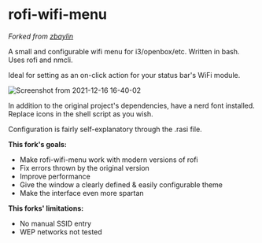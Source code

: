 # rofi-wifi-menu
*Forked from [zbaylin](https://github.com/zbaylin/rofi-wifi-menu)*

A small and configurable wifi menu for i3/openbox/etc. Written in bash. Uses rofi and nmcli. 

Ideal for setting as an on-click action for your status bar's WiFi module.

![Screenshot from 2021-12-16 16-40-02](https://user-images.githubusercontent.com/91982627/146453094-f07a3c2a-77ce-41e9-853e-d9809f0a1810.png)

In addition to the original project's dependencies, have a nerd font installed. Replace icons in the shell script as you wish.

Configuration is fairly self-explanatory through the .rasi file.

**This fork's goals:**
* Make rofi-wifi-menu work with modern versions of rofi
* Fix errors thrown by the original version
* Improve performance
* Give the window a clearly defined & easily configurable theme
* Make the interface even more spartan

**This forks' limitations:**
* No manual SSID entry
* WEP networks not tested
